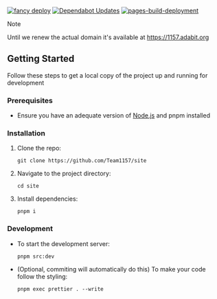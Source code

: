 [![fancy deploy](https://github.com/Team1157/site/actions/workflows/deploy.yml/badge.svg)](https://github.com/Team1157/site/actions/workflows/deploy.yml)
[![Dependabot Updates](https://github.com/Team1157/site/actions/workflows/dependabot/dependabot-updates/badge.svg)](https://github.com/Team1157/site/actions/workflows/dependabot/dependabot-updates)
[![pages-build-deployment](https://github.com/Team1157/site/actions/workflows/pages/pages-build-deployment/badge.svg)](https://github.com/Team1157/site/actions/workflows/pages/pages-build-deployment)

> [!NOTE]  
> Until we renew the actual domain it's available at https://1157.adabit.org

## Getting Started

Follow these steps to get a local copy of the project up and running for
development

### Prerequisites

- Ensure you have an adequate version of [Node.js](https://nodejs.org/) and pnpm
  installed

### Installation

1. Clone the repo:
   ```
   git clone https://github.com/Team1157/site
   ```
2. Navigate to the project directory:

   ```
   cd site
   ```

3. Install dependencies:
   ```
   pnpm i
   ```

### Development

- To start the development server:
  ```
  pnpm src:dev
  ```
- (Optional, commiting will automatically do this) To make your code follow the
  styling:
  ```
  pnpm exec prettier . --write
  ```
